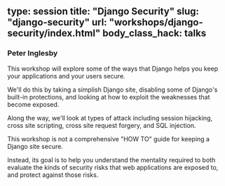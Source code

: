type: session
title: "Django Security"
slug: "django-security"
url: "workshops/django-security/index.html"
body_class_hack: talks
---

### Peter Inglesby

This workshop will explore some of the ways that Django helps you keep your applications and your users secure.

We'll do this by taking a simplish Django site, disabling some of Django's built-in protections, and looking at how to exploit the weaknesses that become exposed.

Along the way, we'll look at types of attack including session hijacking, cross site scripting, cross site request forgery, and SQL injection.

This workshop is not a comprehensive "HOW TO" guide for keeping a Django site secure.

Instead, its goal is to help you understand the mentality required to both evaluate the kinds of security risks that web applications are exposed to, and protect against those risks.
